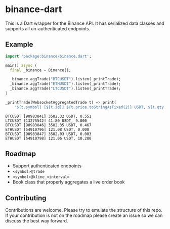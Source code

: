 # binance-dart

This is a Dart wrapper for the Binance API. It has serialized data classes and supports all un-authenticated endpoints.

## Example

```dart
import 'package:binance/binance.dart';

main() async {
  final _binance = Binance();

  _binance.aggTrade("BTCUSDT").listen(_printTrade);
  _binance.aggTrade("ETHUSDT").listen(_printTrade);
  _binance.aggTrade("LTCUSDT").listen(_printTrade);
}

_printTrade(WebsocketAggregatedTrade t) => print(
    "${t.symbol} [${t.id}] ${t.price.toStringAsFixed(2)} USDT, ${t.qty.toStringAsFixed(3)}");

```

```
BTCUSDT [90983841] 3582.32 USDT, 0.551
LTCUSDT [13275542] 41.80 USDT, 9.000
BTCUSDT [90983846] 3582.35 USDT, 0.467
ETHUSDT [54910796] 121.08 USDT, 0.000
BTCUSDT [90983847] 3582.03 USDT, 0.003
ETHUSDT [54910798] 121.06 USDT, 10.280
```

## Roadmap

* Support authenticated endpoints
* `<symbol>@trade`
* `<symbol>@kline_<interval>`
* Book class that properly aggregates a live order book

## Contributing

Contributions are welcome. Please try to emulate the structure of this repo. If your contribution is not on the roadmap please create an issue so we can discuss the best way forward.